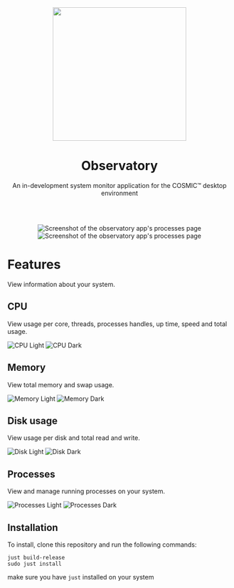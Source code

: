<div align="center">
  <img src="observatory/res/icons/hicolor/scalable/apps/icon.svg" width="300" />
  <h1>Observatory</h1>
  <p>An in-development system monitor application for the COSMIC™ desktop environment</p>
  
  <br/><br/>

  ![Screenshot of the observatory app's processes page](observatory/res/screenshots/disk-light.png#gh-light-mode-only)
  ![Screenshot of the observatory app's processes page](observatory/res/screenshots/disk-dark.png#gh-dark-mode-only)

</div>

# Features

View information about your system.

## CPU

View usage per core, threads, processes handles, up time, speed and total usage.

![CPU Light](observatory/res/screenshots/processor-light.png#gh-light-mode-only)
![CPU Dark](observatory/res/screenshots/processor-dark.png#gh-dark-mode-only)

## Memory

View total memory and swap usage.

![Memory Light](observatory/res/screenshots/memory-light.png#gh-light-mode-only)
![Memory Dark](observatory/res/screenshots/memory-dark.png#gh-dark-mode-only)

## Disk usage

View usage per disk and total read and write.

![Disk Light](observatory/res/screenshots/disk-light.png#gh-light-mode-only)
![Disk Dark](observatory/res/screenshots/disk-dark.png#gh-dark-mode-only)

## Processes

View and manage running processes on your system.

![Processes Light](observatory/res/screenshots/processes-light.png#gh-light-mode-only)
![Processes Dark](observatory/res/screenshots/processes-dark.png#gh-dark-mode-only)

## Installation

To install, clone this repository and run the following commands:

```
just build-release
sudo just install
```

make sure you have `just` installed on your system
